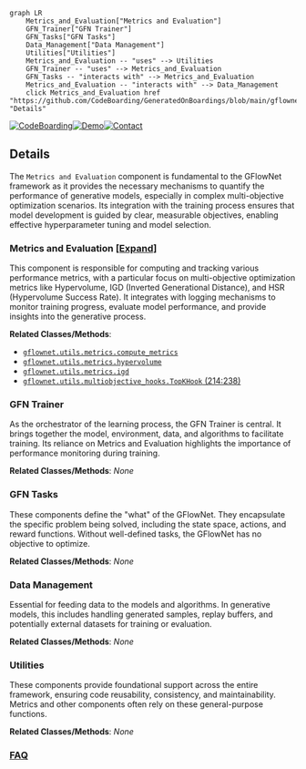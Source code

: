 ```mermaid
graph LR
    Metrics_and_Evaluation["Metrics and Evaluation"]
    GFN_Trainer["GFN Trainer"]
    GFN_Tasks["GFN Tasks"]
    Data_Management["Data Management"]
    Utilities["Utilities"]
    Metrics_and_Evaluation -- "uses" --> Utilities
    GFN_Trainer -- "uses" --> Metrics_and_Evaluation
    GFN_Tasks -- "interacts with" --> Metrics_and_Evaluation
    Metrics_and_Evaluation -- "interacts with" --> Data_Management
    click Metrics_and_Evaluation href "https://github.com/CodeBoarding/GeneratedOnBoardings/blob/main/gflownet/Metrics_and_Evaluation.md" "Details"
```

[![CodeBoarding](https://img.shields.io/badge/Generated%20by-CodeBoarding-9cf?style=flat-square)](https://github.com/CodeBoarding/GeneratedOnBoardings)[![Demo](https://img.shields.io/badge/Try%20our-Demo-blue?style=flat-square)](https://www.codeboarding.org/demo)[![Contact](https://img.shields.io/badge/Contact%20us%20-%20contact@codeboarding.org-lightgrey?style=flat-square)](mailto:contact@codeboarding.org)

## Details

The `Metrics and Evaluation` component is fundamental to the GFlowNet framework as it provides the necessary mechanisms to quantify the performance of generative models, especially in complex multi-objective optimization scenarios. Its integration with the training process ensures that model development is guided by clear, measurable objectives, enabling effective hyperparameter tuning and model selection.

### Metrics and Evaluation [[Expand]](./Metrics_and_Evaluation.md)
This component is responsible for computing and tracking various performance metrics, with a particular focus on multi-objective optimization metrics like Hypervolume, IGD (Inverted Generational Distance), and HSR (Hypervolume Success Rate). It integrates with logging mechanisms to monitor training progress, evaluate model performance, and provide insights into the generative process.


**Related Classes/Methods**:

- <a href="https://github.com/recursionpharma/gflownet/blob/trunk/src/gflownet/utils/metrics.py" target="_blank" rel="noopener noreferrer">`gflownet.utils.metrics.compute_metrics`</a>
- <a href="https://github.com/recursionpharma/gflownet/blob/trunk/src/gflownet/utils/metrics.py" target="_blank" rel="noopener noreferrer">`gflownet.utils.metrics.hypervolume`</a>
- <a href="https://github.com/recursionpharma/gflownet/blob/trunk/src/gflownet/utils/metrics.py" target="_blank" rel="noopener noreferrer">`gflownet.utils.metrics.igd`</a>
- <a href="https://github.com/recursionpharma/gflownet/blob/trunk/src/gflownet/utils/multiobjective_hooks.py#L214-L238" target="_blank" rel="noopener noreferrer">`gflownet.utils.multiobjective_hooks.TopKHook` (214:238)</a>


### GFN Trainer
As the orchestrator of the learning process, the GFN Trainer is central. It brings together the model, environment, data, and algorithms to facilitate training. Its reliance on Metrics and Evaluation highlights the importance of performance monitoring during training.


**Related Classes/Methods**: _None_

### GFN Tasks
These components define the "what" of the GFlowNet. They encapsulate the specific problem being solved, including the state space, actions, and reward functions. Without well-defined tasks, the GFlowNet has no objective to optimize.


**Related Classes/Methods**: _None_

### Data Management
Essential for feeding data to the models and algorithms. In generative models, this includes handling generated samples, replay buffers, and potentially external datasets for training or evaluation.


**Related Classes/Methods**: _None_

### Utilities
These components provide foundational support across the entire framework, ensuring code reusability, consistency, and maintainability. Metrics and other components often rely on these general-purpose functions.


**Related Classes/Methods**: _None_



### [FAQ](https://github.com/CodeBoarding/GeneratedOnBoardings/tree/main?tab=readme-ov-file#faq)